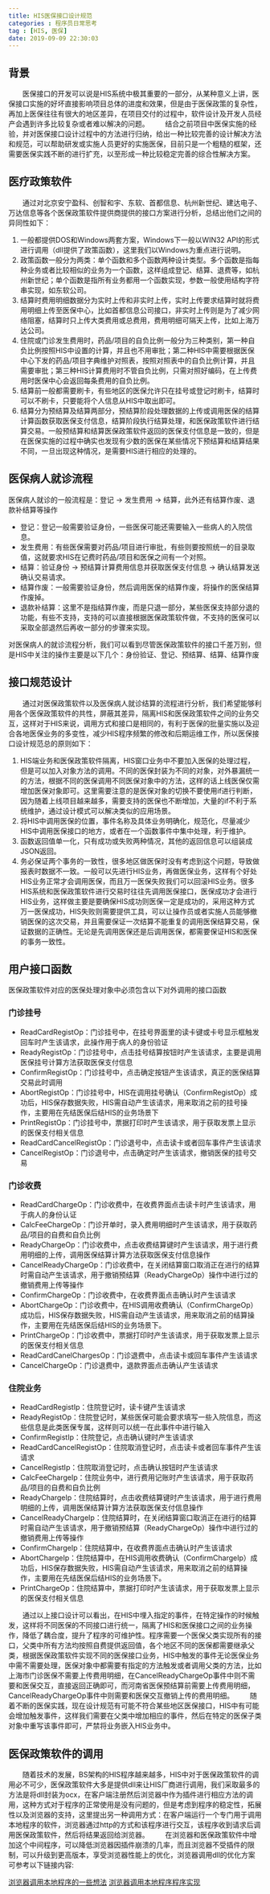 ```yaml
---
title: HIS医保接口设计规范
categories : 程序员日常思考
tag : [HIS, 医保]
date: 2019-09-09 22:30:03
---
```

## 背景
&emsp;&emsp;医保接口的开发可以说是HIS系统中极其重要的一部分，从某种意义上讲，医保接口实施的好坏直接影响项目总体的进度和效果，但是由于医保政策的复杂性，再加上医保往往有很大的地区差异，在项目交付的过程中，软件设计及开发人员经产会遇到许多比较复杂或者难以解决的问题。
&emsp;&emsp;结合之前项目中医保实施的经验，并对医保接口设计过程中的方法进行归纳，给出一种比较完善的设计解决方法和规范，可以帮助研发或实施人员更好的实施医保，目前只是一个粗糙的框架，还需要医保实践不断的进行扩充，以至形成一种比较稳定完善的综合性解决方案。
<!--more-->
## 医疗政策软件
&emsp;&emsp;通过对北京安宁盈科、创智和宇、东软、首都信息、杭州新世纪、建达电子、万达信息等各个医保政策软件提供商提供的接口方案进行分析，总结出他们之间的异同性如下：
1. 一般都提供DOS和Windows两套方案，Windows下一般以WIN32 API的形式进行调用（dll提供了政策函数），这里我们以Windows为重点进行说明。
2. 政策函数一般分为两类：单个函数和多个函数两种设计类型。多个函数是指每种业务或者比较相似的业务为一个函数，这样组成登记、结算、退费等，如杭州新世纪；单个函数是指所有业务都用一个函数实现，参数一般使用结构字符串实现，如东软公司。
3. 结算时费用明细数据分为实时上传和非实时上传，实时上传要求结算时就将费用明细上传至医保中心，比如首都信息公司接口，非实时上传则是为了减少网络阻塞，结算时只上传大类费用或总费用，费用明细可隔天上传，比如上海万达公司。
4. 住院或门诊发生费用时，药品/项目的自负比例一般分为三种类别，第一种自负比例按照HIS中设置的计算，并且也不用审批；第二种HIS中需要根据医保中心下发的药品/项目字典维护对照表，按照对照表中的自负比例计算，并且需要审批；第三种HIS计算费用时不管自负比例，只需对照好编码，在上传费用时医保中心会返回每条费用的自负比例。
5. 结算前一般都需要刷卡，有些地区的医保允许只在挂号或登记时刷卡，结算时可以不刷卡，只要能将个人信息从HIS中取出即可。
6. 结算分为预结算及结算两部分，预结算阶段处理数据的上传或调用医保的结算计算函数获取医保支付信息，结算阶段执行结算处理，和医保政策软件进行结算交易。一般预结算和结算医保政策软件返回的医保支付信息是一致的，但是在医保实施的过程中确实也发现有少数的医保在某些情况下预结算和结算结果不同，一旦出现这种情况，是需要HIS进行相应的处理的。

## 医保病人就诊流程
医保病人就诊的一般流程是：登记 → 发生费用 → 结算，此外还有结算作废、退款补结算等操作
* 登记：登记一般需要验证身份，一些医保可能还需要输入一些病人的入院信息。
* 发生费用：有些医保需要对药品/项目进行审批，有些则要按照统一的目录取值，这就要求HIS在记费时药品/项目和医保之间有一个对照。
* 结算：验证身份 → 预结算计算费用信息并获取医保支付信息 → 确认结算发送确认交易请求。
* 结算作废：一般需要验证身份，然后调用医保的结算作废，将操作的医保结算作废掉。
* 退款补结算：这里不是指结算作废，而是只退一部分，某些医保支持部分退的功能，有些不支持，支持的可以直接根据医保政策软件做，不支持的医保可以采取全部退然后再收一部分的步骤来实现。

对医保病人的就诊流程分析，我们可以看到尽管医保政策软件的接口千差万别，但是HIS中关注的操作主要是以下几个：身份验证、登记、预结算、结算、结算作废

## 接口规范设计
&emsp;&emsp;通过对医保政策软件以及医保病人就诊结算的流程进行分析，我们希望能够利用各个医保政策软件的共性，屏蔽其差异，隔离HIS和医保政策软件之间的业务交互，这样对于HIS来说，调用方式和接口是相同的，有利于医保的批量实施以及迎合各地医保业务的多变性，减少HIS程序频繁的修改和后期运维工作，所以医保接口设计规范总的原则如下：
1. HIS端业务和医保政策软件隔离，HIS窗口业务中不要加入医保的处理过程，但是可以加入对象方法的调用。不同的医保封装为不同的对象，对外暴漏统一的方法，根据不同的医保调用不同医保对象中的方法，这样的话上线医保仅需增加医保对象即可。这里需要注意的是医保对象的切换不要使用if进行判断，因为随着上线项目越来越多，需要支持的医保也不断增加，大量的if不利于系统维护，通过设计模式可以解决类似的应用场景。
2. 将HIS中调用医保的位置，事件名称及具体业务明确化，规范化，尽量减少HIS中调用医保接口的地方，或者在一个函数事件中集中处理，利于维护。
3. 函数返回值单一化，只有成功或失败两种情况，其他的返回信息可以组装成JSON返回。
4. 务必保证两个事务的一致性，很多地区做医保时没有考虑到这个问题，导致做报表时数据不一致。一般可以先进行HIS业务，再做医保业务，这样有个好处HIS业务正常才会调用医保，而且万一医保失败我们可以回滚HIS业务。很多HIS系统和医保政策软件进行交易时往往先调用医保接口，医保成功才会进行HIS业务，这样做主要是要确保HIS成功则医保一定是成功的，采用这种方式万一医保成功，HIS失败则需要提供工具，可以让操作员或者实施人员能够撤销医保的这次交易，并且需要保证一次结算不能重复的调用医保结算交易，保证数据的正确性。无论是先调用医保还是后调用医保，都需要保证HIS和医保的事务一致性。

## 用户接口函数
医保政策软件对应的医保处理对象中必须包含以下对外调用的接口函数
### 门诊挂号
* ReadCardRegistOp：门诊挂号中，在挂号界面里的读卡键或卡号显示框触发回车时产生该请求，此操作用于病人的身份验证
* ReadyRegistOp：门诊挂号中，点击挂号结算按钮时产生该请求，主要是调用医保挂号计算方法获取医保支付信息
* ConfirmRegistOp：门诊挂号中，点击确定按钮产生该请求，真正的医保结算交易此时调用
* AbortRegistOp：门诊挂号中，HIS在调用挂号确认（ConfirmRegistOp）成功后，HIS保存数据失败，HIS需自动产生该请求，用来取消之前的挂号操作，主要用在先结医保后结HIS的业务场景下
* PrintRegistOp：门诊挂号中，票据打印时产生该请求，用于获取发票上显示的医保支付相关信息
* ReadCardCancelRegistOp：门诊退号中，点击读卡或者回车事件产生该请求
* CancelRegistOp：门诊退号中，点击确定时产生该请求，撤销医保的挂号交易

### 门诊收费
* ReadCardChargeOp：门诊收费中，在收费界面点击读卡时产生该请求，用于病人的身份认证
* CalcFeeChargeOp：门诊开单时，录入费用明细时产生该请求，用于获取药品/项目的自费和自负比例
* ReadyChargeOp：门诊收费中，点击收费结算键时产生该请求，用于进行费用明细的上传，调用医保结算计算方法获取医保支付信息操作
* CancelReadyChargeOp：门诊收费中，在关闭结算窗口取消正在进行的结算时需自动产生该请求，用于撤销预结算（ReadyChargeOp）操作中进行过的撤销费用上传等操作
* ConfirmChargeOp：门诊收费中，在收费界面点击确认时产生该请求
* AbortChargeOp：门诊收费中，在HIS调用收费确认（ConfirmChargeOp）成功后，HIS保存数据失败，HIS需自动产生该请求，用来取消之前的结算操作，主要用在先结医保后结HIS的业务场景下。
* PrintChargeOp：门诊收费中，票据打印时产生该请求，用于获取发票上显示的医保支付相关信息
* ReadCardCanelChargesOp：门诊退费中，点击读卡或回车事件产生该请求
* CancelChargeOp：门诊退费中，退款界面点击确认产生该请求

### 住院业务
* ReadCardRegistIp：住院登记时，读卡键产生该请求
* ReadyRegistOp：住院登记时，某些医保可能会要求填写一些入院信息，而这些信息是此类医保专属，这样则可以统一在此事件中进行输入
* ConfirmRegistIp：住院登记，点击确认键时产生该请求
* ReadCardCancelRegistOp：住院取消登记时，点击读卡或者回车事件产生该请求
* CancelRegistIp：住院取消登记时，点击确认按钮时产生该请求
* CalcFeeChargeIp：住院业务中，进行费用记账时产生该请求，用于获取药品/项目的自费和自负比例
* ReadyChargeIp：住院结算时，点击收费结算键时产生该请求，用于进行费用明细的上传，调用医保结算计算方法获取医保支付信息操作
* CancelReadyChargeIp：住院结算时，在关闭结算窗口取消正在进行的结算时需自动产生该请求，用于撤销预结算（ReadyChargeOp）操作中进行过的撤销费用上传等操作
* ConfirmChargeIp：住院结算中，在收费界面点击确认时产生该请求
* AbortChargeIp：住院结算中，在HIS调用收费确认（ConfirmChargeIp）成功后，HIS保存数据失败，HIS需自动产生该请求，用来取消之前的结算操作，主要用在先结医保后结HIS的业务场景下。
* PrintChargeOp：住院结算中，票据打印时产生该请求，用于获取发票上显示的医保支付相关信息

&emsp;&emsp;通过以上接口设计可以看出，在HIS中埋入指定的事件，在特定操作的时候触发，这样将不同医保的不同接口进行统一，隔离了HIS和医保接口之间的业务操作，降低了耦合度，提升了程序的可维护性。程序需要一个医保父类实现所有的接口，父类中所有方法均按照自费提供返回值，各个地区不同的医保都需要继承父类，根据医保政策软件实现不同的医保接口业务，HIS中触发的事件无论医保业务中需不需要处理，医保对象中都需要有指定的方法触发或者调用父类的方法，比如上海市门诊医保不需要上传费用明细，在CancelReadyChargeOp事件中则不需要和医保交互，直接返回正确即可，而河南省医保预结算前需要上传费用明细，CancelReadyChargeOp事件中则需要和医保交互撤销上传的费用明细。
&emsp;&emsp;随着不断的医保实践，现在设计规范有可能不符合某些地区医保接口，HIS中有可能会增加触发事件，这样我们需要在父类中增加相应的事件，然后在特定的医保子类对象中重写该事件即可，严禁将业务嵌入HIS业务中。

## 医保政策软件的调用
&emsp;&emsp;随着技术的发展，BS架构的HIS程序越来越多，HIS中对于医保政策软件的调用必不可少，医保政策软件大多是提供dll来让HIS厂商进行调用，我们采取最多的方法是将dll封装为ocx，在客户端注册然后浏览器中作为插件进行相应方法的调用，这种方式对于程序的正常使用是没有问题的，但是考虑到程序的稳定性，拓展性以及浏览器的支持，这里提出另一种调用方式：在客户端运行一个专门用于调用本地程序的软件，浏览器通过http的方式和该程序进行交互，该程序收到请求后调用医保政策软件，然后将结果返回给浏览器。
&emsp;&emsp;在浏览器和医保政策软件中增加这个中间程序，可以降低浏览器因插件崩溃的几率，而且浏览器不受插件的限制，可以升级到更高版本，享受浏览器性能上的优化，浏览器调用dll的优化方案可参考以下链接内容:

[浏览器调用本地程序的一些想法](https://wrxiang.github.io/2019/01/26/%E6%B5%8F%E8%A7%88%E5%99%A8%E8%B0%83%E7%94%A8%E6%9C%AC%E5%9C%B0%E7%A8%8B%E5%BA%8F%E7%9A%84%E4%B8%80%E4%BA%9B%E6%83%B3%E6%B3%95/)
[浏览器调用本地程序程序实现](https://github.com/wrxiang/WebRunLocal/)




